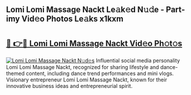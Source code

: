 ## Lomi Lomi Massage Nackt Le𝚊k𝚎d N𝚞𝚍e - Part-imy Vid𝚎o Photos Le𝚊ks x1kxm

# <h2><a href="http://fb066c3.evod.top/?m=Lomi+Lomi+Massage+Nackt">🔗 👉🔴 Lomi Lomi Massage Nackt Vid𝚎o Ph𝚘t𝚘s</a></h2>

[![Lomi Lomi Massage Nackt N𝚞d𝚎s](https://i.imgur.com/8V9OHl7.gif)](http://fb066c3.evod.top/?m=Lomi+Lomi+Massage+Nackt)
Influential social media personality Lomi Lomi Massage Nackt, recognized for sharing lifestyle and dance-themed content, including dance trend performances and mini vlogs. Visionary entrepreneur Lomi Lomi Massage Nackt, known for their innovative business ideas and entrepreneurial spirit. 
